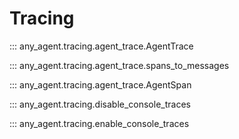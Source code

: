 # Tracing

::: any_agent.tracing.agent_trace.AgentTrace

::: any_agent.tracing.agent_trace.spans_to_messages

::: any_agent.tracing.agent_trace.AgentSpan

::: any_agent.tracing.disable_console_traces

::: any_agent.tracing.enable_console_traces
